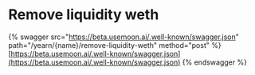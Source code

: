 # Remove liquidity weth

{% swagger src="https://beta.usemoon.ai/.well-known/swagger.json" path="/yearn/{name}/remove-liquidity-weth" method="post" %}
[https://beta.usemoon.ai/.well-known/swagger.json](https://beta.usemoon.ai/.well-known/swagger.json)
{% endswagger %}
